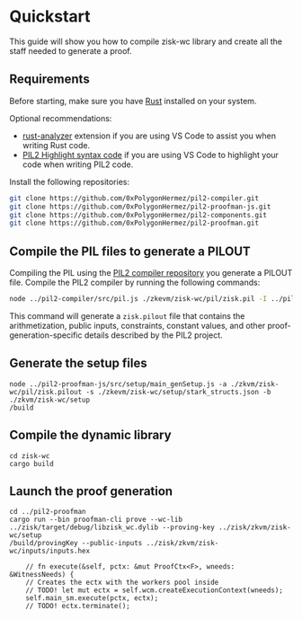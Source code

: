 # Quickstart

This guide will show you how to compile zisk-wc library and create all the staff needed to generate a proof.

## Requirements

Before starting, make sure you have [Rust](https://www.rust-lang.org/tools/install) installed on your system.

Optional recommendations:

- [rust-analyzer](https://marketplace.visualstudio.com/items?itemName=rust-lang.rust-analyzer) extension if you are using VS Code to assist you when writing Rust code.
- [PIL2 Highlight syntax code](https://marketplace.visualstudio.com/items?itemName=rust-lang.rust-analyzer) if you are using VS Code to highlight your code when writing PIL2 code.

Install the following repositories:

```bash
git clone https://github.com/0xPolygonHermez/pil2-compiler.git
git clone https://github.com/0xPolygonHermez/pil2-proofman-js.git
git clone https://github.com/0xPolygonHermez/pil2-components.git
git clone https://github.com/0xPolygonHermez/pil2-proofman.git
```

## Compile the PIL files to generate a PILOUT

Compiling the PIL using the [PIL2 compiler repository](https://github.com/0xPolygonHermez/pil2-compiler.git) you generate a PILOUT file. Compile the PIL2 compiler by running the following commands:

```bash
node ../pil2-compiler/src/pil.js ./zkevm/zisk-wc/pil/zisk.pil -I ../pil2-components/lib/std/pil
```

This command will generate a `zisk.pilout` file that contains the arithmetization, public inputs, constraints, constant values, and other proof-generation-specific details described by the PIL2 project.

## Generate the setup files

```
node ../pil2-proofman-js/src/setup/main_genSetup.js -a ./zkvm/zisk-wc/pil/zisk.pilout -s ./zkevm/zisk-wc/setup/stark_structs.json -b ./zkvm/zisk-wc/setup
/build
```

## Compile the dynamic library

```
cd zisk-wc
cargo build

```

## Launch the proof generation

```
cd ../pil2-proofman
cargo run --bin proofman-cli prove --wc-lib ../zisk/target/debug/libzisk_wc.dylib --proving-key ../zisk/zkvm/zisk-wc/setup
/build/provingKey --public-inputs ../zisk/zkvm/zisk-wc/inputs/inputs.hex
```



        // fn execute(&self, pctx: &mut ProofCtx<F>, wneeds: &WitnessNeeds) {
        // Creates the ectx with the workers pool inside
        // TODO! let mut ectx = self.wcm.createExecutionContext(wneeds);
        self.main_sm.execute(pctx, ectx);
        // TODO! ectx.terminate();
